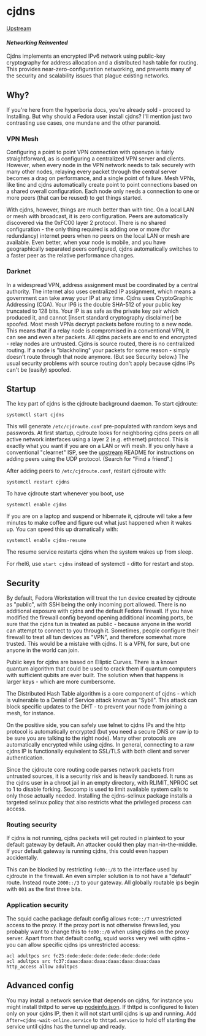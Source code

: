 # cjdns

[Upstream](README.md)

#### *Networking Reinvented*

Cjdns implements an encrypted IPv6 network using public-key cryptography for
address allocation and a distributed hash table for routing. This provides
near-zero-configuration networking, and prevents many of the security and
scalability issues that plague existing networks.

## Why?

If you're here from the hyperboria docs, you're already sold - proceed to
Installing.  But why should a Fedora user install cjdns?  I'll mention just two
contrasting use cases, one mundane and the other paranoid.

### VPN Mesh

Configuring a point to point VPN connection with openvpn is fairly
straightforward, as is configuring a centralized VPN server and clients.
However, when every node in the VPN network needs to talk securely with many
other nodes, relaying every packet through the central server becomes a drag on
performance, and a single point of failure.  Mesh VPNs, like tinc and cjdns
automatically create point to point connections based on a shared overall
configuration.  Each node only needs a connection to one or more peers (that
can be reused) to get things started.  

With cjdns, however, things are much better than with tinc.  On a local LAN or
mesh with broadcast, it is zero configuration.  Peers are automatically
discovered via the 0xFC00 layer 2 protocol.  There is no shared configuration -
the only thing required is adding one or more (for redundancy) internet peers
when no peers on the local LAN or mesh are available.  Even better, when your
node is mobile, and you have geographically separated peers configured, cjdns
automatically switches to a faster peer as the relative performance changes.

### Darknet

In a widespread VPN, address assignment must be coordinated by a central
authority.  The internet also uses centralized IP assignment, which means a
government can take away your IP at any time.  Cjdns uses CryptoGraphic
Addressing (CGA).  Your IP6 is the double SHA-512 of your public key truncated
to 128 bits.  Your IP is as safe as the private key pair which produced it, and
cannot [insert standard cryptography disclaimer] be spoofed.  Most mesh VPNs
decrypt packets before routing to a new node.  This means that if a relay node
is compromised in a conventional VPN, it can see and even alter packets.  All
cjdns packets are end to end encrypted - relay nodes are untrusted.  Cjdns is
source routed, there is no centralized routing.  If a node is "blackholing"
your packets for some reason - simply doesn't route through that node anymore.
(But see Security below.)  The usual security problems with source routing
don't apply because cjdns IPs can't be (easily) spoofed.

## Startup

The key part of cjdns is the cjdroute background daemon.  To start cjdroute:

    systemctl start cjdns

This will generate `/etc/cjdroute.conf` pre-populated with random keys and
passwords.  At first startup, cjdroute looks for neighboring cjdns peers
on all active network interfaces using a layer 2 (e.g. ethernet) protocol.
This is exactly what you want if you are on a LAN or wifi mesh.  If you only
have a conventional "clearnet" ISP, see the [upstream](README.md) README for
instructions on adding peers using the UDP protocol.  (Search for "Find a
friend".)

After adding peers to `/etc/cjdroute.conf`, restart cjdroute with:

    systemctl restart cjdns

To have cjdroute start whenever you boot, use

    systemctl enable cjdns

If you are on a laptop and suspend or hibernate it, cjdroute will take a few
minutes to make coffee and figure out what just happened when it wakes up.  You
can speed this up dramatically with:

    systemctl enable cjdns-resume

The resume service restarts cjdns when the system wakes up from sleep.

For rhel6, use ```start cjdns``` instead of systemctl - ditto for restart
and stop.

## Security

By default, Fedora Workstation will treat the tun device created by cjdroute as
"public", with SSH being the only incoming port allowed.  There is no
additional exposure with cjdns and the default Fedora firewall.  If you have
modified the firewall config beyond opening additional incoming ports, be sure
that the cjdns tun is treated as public - because anyone in the world can
attempt to connect to you through it.  Sometimes, people configure their
firewall to treat all tun devices as "VPN", and therefore somewhat more
trusted.  This would be a mistake with cjdns.  It is a VPN, for sure, but one
anyone in the world can join.

Public keys for cjdns are based on Elliptic Curves.  There is a known quantum
algorithm that could be used to crack them if quantum computers with sufficient
qubits are ever built.  The solution when that happens is larger keys - which
are more cumbersome.

The Distributed Hash Table algorithm is a core component of cjdns - which is
vulnerable to a Denial of Service attack known as "Sybil".  This attack can
block specific updates to the DHT - to prevent your node from joining a mesh,
for instance.

On the positive side, you can safely use telnet to cjdns IPs and the http
protocol is automatically encrypted (but you need a secure DNS or raw ip to be
sure you are talking to the right node).  Many other protocols are
automatically encrypted while using cjdns.  In general, connecting to a raw
cjdns IP is functionally equivalent to SSL/TLS with both client and server
authentication.

Since the cjdroute core routing code parses network packets from untrusted
sources, it is a security risk and is heavily sandboxed.  It runs as the cjdns
user in a chroot jail in an empty directory, with RLIMIT_NPROC set to 1 to
disable forking.  Seccomp is used to limit available system calls to only those
actually needed.  Installing the cjdns-selinux package installs a targeted
selinux policy that also restricts what the privileged process can access.

### Routing security

If cjdns is not running, cjdns packets will get routed in plaintext
to your default gateway by default.  An attacker could then play
man-in-the-middle.  If your default gateway is running cjdns, this
could even happen accidentally.

This can be blocked by restricting ```fc00::/8``` to the interface 
used by cjdroute in the firewall.   An even simpler solution is
to not have a "default" route.  Instead route ```2000::/3``` to your
gateway.  All globally routable ips begin with ```001``` as the first
three bits.

### Application security

The squid cache package default config allows ```fc00::/7``` unrestricted
access to the proxy.  If the proxy port is not otherwise firewalled,
you probably want to change this to ```fd00::/8``` when using cjdns
on the proxy server.  Apart from that default config, squid works very
well with cjdns - you can allow specific cjdns ips unrestricted access:

```
acl adultpcs src fc25:dede:dede:dede:dede:dede:dede:dede
acl adultpcs src fc37:daaa:daaa:daaa:daaa:daaa:daaa:daaa 
http_access allow adultpcs
```

## Advanced config

You may install a network service that depends on cjdns, for instance you might
install thttpd to serve up
[nodeinfo.json](https://docs.meshwith.me/en/cjdns/nodeinfo.json.html).  If
thttpd is configured to listen only on your cjdns IP, then it will not start
until cjdns is up and running.  Add ```After=cjdns-wait-online.service``` to
```thttpd.service``` to hold off starting the service until cjdns has the
tunnel up and ready.

